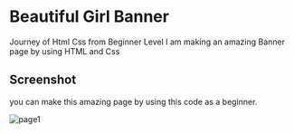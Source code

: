 # Beautiful Girl Banner 
Journey of Html Css from Beginner Level I am making an amazing Banner page by using HTML and Css
## Screenshot 
you can make this amazing page by using this code as a beginner.

![page1](https://github.com/user-attachments/assets/0642fee8-f77e-447a-886b-f14192cfd50e)
